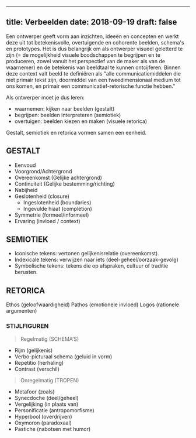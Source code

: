 
---
title: Verbeelden
date: 2018-09-19
draft: false
---
Een ontwerper geeft vorm aan inzichten, ideeën en concepten en werkt deze uit tot betekenisvolle, overtuigende en cohorente beelden, schema's en prototypes. Het is dus belangrijk om als ontwerper visueel geletterd te zijn (= de mogelijkheid visuele boodschappen te begrijpen en te produceren, zowel vanuit het perspectief van de maker als van de waarnemer) en de betekenis van beeldtaal te kunnen ontcijferen. 
Binnen deze context valt beeld te definiëren als "alle communicatiemiddelen die niet primair tekst zijn, doormiddel van een tweedimensionaal medium tot ons komen, en primair een communicatief-retorische functie hebben." 

Als ontwerper moet je dus leren:
- waarnemen: kijken naar beelden (gestalt)
- begrijpen: beelden interpreteren (semiotiek)
- overtuigen: beelden kiezen en maken (visuele retorica) 
 
Gestalt, semiotiek en retorica vormen samen een eenheid.

## GESTALT 
- Eenvoud 
- Voorgrond/Achtergrond
- Overeenkomst (Gelijke achtergrond)
- Continuiteit (Gelijke bestemming/richting)
- Nabijheid 
- Geslotenheid (closure) 
	- Ingeslotenheid (boundaries) 
	- Ingevulde hiaat (completion)
- Symmetrie (formeel/informeel)
- Ervaring (invloed / context) 

## SEMIOTIEK 
- Iconische tekens: vertonen gelijkenisrelatie (overeenkomst).
- Indexicale tekens: verwijzen naar iets (deel-geheel/oorzaak-gevolg)
- Symbolische tekens: tekens die op afspraken, cultuur of traditie berusten. 

## RETORICA 

Ethos (geloofwaardigheid) 
Pathos (emotionele invloed) 
Logos (rationele argumenten) 
 
### STIJLFIGUREN 

> Regelmatig (SCHEMA’S)
- Rijm (gelijkenis)
- Verbo-picturaal schema (geluid in vorm)
- Repetitio (herhaling)
- Contrast (verschil) 

> Onregelmatig (TROPEN) 
- Metafoor (zoals) 
- Synecdoche (deel/geheel)
- Vergelijking (in plaats van) 
- Personificatie (antropomorfisme)
- Hyperbool (overdrijven)
- Oxymoron (paradoxaal)
- Pastiche (nabotsen met humor)